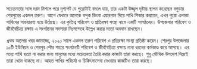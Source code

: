 সচেতনতার সঙ্গে দরদ মিশলে পরে দৃশ্যপট যে পুরোটাই বদলে যায়, তার একটা উজ্জ্বল দৃষ্টান্ত স্থাপন করেছেন বগুড়ার শেরপুরের একদল তরুণ। আগে যেখানে অনেকে বন্দুক কিংবা এয়ারগান দিয়ে পাখি শিকার করতেন, এখন পুরো এলাকা পাখিদের অভয়ারণ্য হয়ে উঠেছে। এর কৃতিত্ব পরিবেশ ও প্রতিরক্ষা সংস্থা নামে একটি সংগঠনের। উপজেলার পরিবেশ ও জীববৈচিত্র্য রক্ষায় এ সংগঠনের সদস্যরা নিঃসন্দেহে উল্লেখ করার মতো অবদান রাখছেন।

*প্রথম আলো*র খবর জানাচ্ছে, ২০২০ সালে একদল তরুণ পরিবেশ ও প্রতিরক্ষা সংস্থা প্রতিষ্ঠা করেন। শেরপুর উপজেলার ১০টি ইউনিয়ন ও শেরপুর পৌর শহরে সংগঠনটি পরিবেশ ও জীববৈচিত্র্য রক্ষায় নানা ধরনের কর্মকাণ্ড করে আসছে। এর মধ্যে পাখি হত্যা না করার জন্য মানুষের মধ্যে সচেতনতা তৈরি করার কাজটা তারা করছে। শুধু মৌখিক উপদেশ দিয়েই তারা থেমে থাকছে না। আহত পাখির পরিচর্যা ও চিকিৎসাসেবা দেওয়ার কাজটিও তারা করছে।
